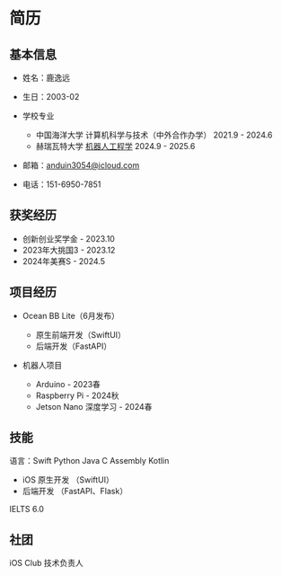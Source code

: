 # 简历

## 基本信息
- 姓名：鹿逸远
- 生日：2003-02
- 学校专业
    - 中国海洋大学 计算机科学与技术（中外合作办学） 2021.9 - 2024.6
    - 赫瑞瓦特大学 [机器人工程学](https://curriculum.hw.ac.uk/programmedetails/F2R8-ROB?termcode=202324&campuscode=4EJ) 2024.9 - 2025.6

- 邮箱：anduin3054@icloud.com
- 电话：151-6950-7851

## 获奖经历
- 创新创业奖学金 - 2023.10
- 2023年大挑国3 - 2023.12
- 2024年美赛S - 2024.5

## 项目经历
+ Ocean BB Lite（6月发布）
    - 原生前端开发（SwiftUI）
    - 后端开发（FastAPI）

+ 机器人项目
    - Arduino - 2023春
    - Raspberry Pi - 2024秋
    - Jetson Nano 深度学习 - 2024春

## 技能
语言：Swift Python Java C Assembly Kotlin

- iOS 原生开发 （SwiftUI）
- 后端开发 （FastAPI、Flask）

IELTS 6.0

## 社团
iOS Club 技术负责人
